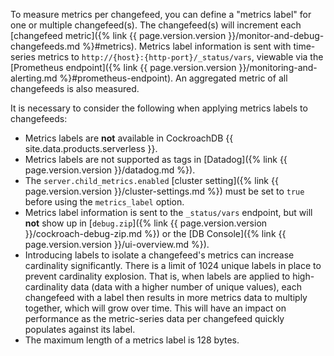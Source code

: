 To measure metrics per changefeed, you can define a "metrics label" for one or multiple changefeed(s). The changefeed(s) will increment each [changefeed metric]({% link {{ page.version.version }}/monitor-and-debug-changefeeds.md %}#metrics). Metrics label information is sent with time-series metrics to `http://{host}:{http-port}/_status/vars`, viewable via the [Prometheus endpoint]({% link {{ page.version.version }}/monitoring-and-alerting.md %}#prometheus-endpoint). An aggregated metric of all changefeeds is also measured.

It is necessary to consider the following when applying metrics labels to changefeeds:

- Metrics labels are **not** available in CockroachDB {{ site.data.products.serverless }}.
- Metrics labels are not supported as tags in [Datadog]({% link {{ page.version.version }}/datadog.md %}).
- The `server.child_metrics.enabled` [cluster setting]({% link {{ page.version.version }}/cluster-settings.md %}) must be set to `true` before using the `metrics_label` option.
- Metrics label information is sent to the `_status/vars` endpoint, but will **not** show up in [`debug.zip`]({% link {{ page.version.version }}/cockroach-debug-zip.md %}) or the [DB Console]({% link {{ page.version.version }}/ui-overview.md %}).
- Introducing labels to isolate a changefeed's metrics can increase cardinality significantly. There is a limit of 1024 unique labels in place to prevent cardinality explosion. That is, when labels are applied to high-cardinality data (data with a higher number of unique values), each changefeed with a label then results in more metrics data to multiply together, which will grow over time. This will have an impact on performance as the metric-series data per changefeed quickly populates against its label.
- The maximum length of a metrics label is 128 bytes.
